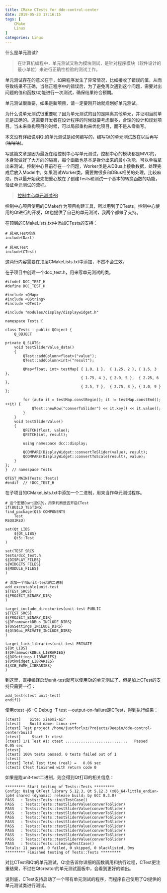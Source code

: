 ```yaml
---
title: CMake CTests for dde-control-center
date: 2019-05-23 17:16:15
tags: [
    CMake
    Linux
]
categories: Linux
---
```


什么是单元测试?

>在计算机编程中，单元测试又称为模块测试，是针对程序模块（软件设计的最小单位）来进行正确性检验的测试工作。

单元测试存在的意义在于，如果程序发生了异常情况，比如接收了错误的值，从而导致结果不正确，当修正程序中的错误后，为了避免再次遇到这个问题，需要对出问题的值和函数/功能进行一次测试，确保结果符合预期。

单元测试很重要，如果是新项目，请一定要刚开始就规划好单元测试。

为什么说单元测试很重要呢？因为单元测试的目的是隔离其他单元，并证明当前单元是正确的。这需要开发者在设计程序的时候就要考虑很多，合理的设计和规划项目。当未来重构项目的时候，可以局部重构来优化项目，而不是从零重写。

本文没有详细说明Qt的单元测试是如何编写的，编写Qt的单元测试放在以后再写(~~咕咕咕~~)。

<!-- more -->

写这篇文章是因为最近在给控制中心写单元测试，控制中心的模块都是MVC的，本身就做好了大方向的隔离，每个函数也基本是拆分出来的最小功能，可以单独拿出来测试。控制中心目前存在一个问题，Worker类是从DBus上接收数据，处理完成后放入Model中，如果测试Worker类，需要做很多和DBus相关的处理，比较麻烦，所以最开始我先把重心放在了创建Tests和测试一个基本的转换函数的功能，验证单元测试的流程。

>[控制中心单元测试PR](https://github.com/linuxdeepin/dde-control-center/pull/171)

控制中心项目使用的CMake作为项目构建工具，所以用到了CTests，控制中心使用的Qt进行的开发，Qt也提供了自己的单元测试，我两个都做了支持。

在顶层的CMakeLists.txt中添加CTests的支持：
```
# 启用CTest检查
include(Dart)

# 启用CTest
include(CTest)
```
这两行内容需要在顶层CMakeLists.txt中添加，不然不会生效。

在子项目中创建一个dcc_test.h，用来写单元测试的类。

```
#ifndef DCC_TEST_H
#define DCC_TEST_H

#include <QMap>
#include <QString>
#include <QTest>

#include "modules/display/displaywidget.h"

namespace Tests {

class Tests : public QObject {
    Q_OBJECT

private Q_SLOTS:
    void testSliderValue_data()
    {
        QTest::addColumn<float>("value");
        QTest::addColumn<int>("result");

        QMap<float, int> testMap{ { 1.0, 1 },  { 1.25, 2 }, { 1.5, 3 },
                                  { 1.75, 4 }, { 2.0, 5 },  { 2.25, 6 },
                                  { 2.5, 7 },  { 2.75, 8 }, { 3.0, 9 } };

        for (auto it = testMap.constBegin(); it != testMap.constEnd(); ++it) {
            QTest::newRow("converToSlider") << it.key() << it.value();
        }
    }
    void testSliderValue()
    {
        QFETCH(float, value);
        QFETCH(int, result);

        using namespace dcc::display;

        QCOMPARE(DisplayWidget::convertToSlider(value), result);
        QCOMPARE(DisplayWidget::convertToScale(result), value);
    }
};
}  // namespace Tests

QTEST_MAIN(Tests::Tests)
#endif  // !DCC_TEST_H
```

在子项目的CMakeLists.txt中添加一个二进制，用来当作单元测试程序。

```
# 这个宏是Dart提供的，用来判断是否开启CTest
if(BUILD_TESTING)
find_package(Qt5 COMPONENTS
    Test
REQUIRED)

set(Qt_LIBS
    ${Qt_LIBS}
    Qt5::Test
)

set(TEST_SRCS
tests/dcc_test.h
${DISPLAY_FILES}
${WIDGETS_FILES}
${MODULE_FILES}
)

# 添加一个叫unit-test的二进制
add_executable(unit-test
${TEST_SRCS}
${PROJECT_BINARY_DIR}
)

target_include_directories(unit-test PUBLIC
${TEST_SRCS}
${PROJECT_BINARY_DIR}
${DFrameworkDBus_INCLUDE_DIRS}
${QGSettings_INCLUDE_DIRS}
${Qt5Gui_PRIVATE_INCLUDE_DIRS}
)

target_link_libraries(unit-test PRIVATE
${Qt_LIBS}
${DFrameworkDBus_LIBRARIES}
${QGSettings_LIBRARIES}
${DtkWidget_LIBRARIES}
${XCB_EWMH_LIBRARIES}
)
```

到这里，直接编译启动unit-test就可以使用Qt的单元测试了，但是加上CTest的支持只需要一行：

```
add_test(ctest unit-test)
endif()
```

使用ctest -j6 -C Debug -T test --output-on-failure跑CTest，得到执行结果：

```
[ctest]    Site: xiaomi-air
[ctest]    Build name: Linux-c++
[ctest] Test project /home/justforlxz/Projects/Deepin/dde-control-center/build
[ctest]     Start 1: ctest
[ctest] 1/1 Test #1: ctest ............................   Passed    0.05 sec
[ctest]
[ctest] 100% tests passed, 0 tests failed out of 1
[ctest]
[ctest] Total Test time (real) =   0.06 sec
[ctest] CTest finished with return code 0
```

如果是跑unit-test二进制，则会得到Qt打印的相关信息：

```
********* Start testing of Tests::Tests *********
Config: Using QtTest library 5.12.3, Qt 5.12.3 (x86_64-little_endian-lp64 shared (dynamic) release build; by GCC 8.3.0)
PASS   : Tests::Tests::initTestCase()
PASS   : Tests::Tests::testSliderValue(converToSlider)
PASS   : Tests::Tests::testSliderValue(converToSlider)
PASS   : Tests::Tests::testSliderValue(converToSlider)
PASS   : Tests::Tests::testSliderValue(converToSlider)
PASS   : Tests::Tests::testSliderValue(converToSlider)
PASS   : Tests::Tests::testSliderValue(converToSlider)
PASS   : Tests::Tests::testSliderValue(converToSlider)
PASS   : Tests::Tests::testSliderValue(converToSlider)
PASS   : Tests::Tests::testSliderValue(converToSlider)
PASS   : Tests::Tests::cleanupTestCase()
Totals: 11 passed, 0 failed, 0 skipped, 0 blacklisted, 0ms
********* Finished testing of Tests::Tests *********
```

对比CTest和Qt的单元测试，Qt会告诉你详细的函数调用和执行过程，CTest更注重结果，不过在Qtcreator的单元测试面板中，会看到更好的输出。

说到底，CTest支持启动了一个带有单元测试的程序，而程序自己使用了Qt提供的单元测试类进行测试。
